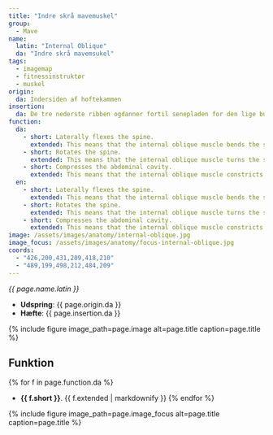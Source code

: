 ```yaml
---
title: "Indre skrå mavemuskel"
group:
  - Mave
name:
  latin: "Internal Oblique"
  da: "Indre skrå mavemsukel"
tags:
  - imagemap
  - fitnessinstruktør
  - muskel
origin: 
  da: Indersiden af hoftekammen
insertion: 
  da: De tre nederste ribben ogdanner fortil senepladen for den lige bugmuskel sammen med den ydre skrå og den tværgående og mødes med den modsatte sides muskel i den hvide linie.
function:
  da:
    - short: Laterally flexes the spine.
      extended: This means that the internal oblique muscle bends the spine to the side (i.e. it moves the ribcage downward to the side towards the pelvis).
    - short: Rotates the spine.
      extended: This means that the internal oblique muscle turns the spine to the side (i.e. it twists the torso).
    - short: Compresses the abdominal cavity.
      extended: This means that the internal oblique muscle constricts the organs of the abdominal cavity and can increase intra-abdominal pressure (i.e. such as during a valsalva maneuver).
  en:
    - short: Laterally flexes the spine.
      extended: This means that the internal oblique muscle bends the spine to the side (i.e. it moves the ribcage downward to the side towards the pelvis).
    - short: Rotates the spine.
      extended: This means that the internal oblique muscle turns the spine to the side (i.e. it twists the torso).
    - short: Compresses the abdominal cavity.
      extended: This means that the internal oblique muscle constricts the organs of the abdominal cavity and can increase intra-abdominal pressure (i.e. such as during a valsalva maneuver).
image: /assets/images/anatomy/internal-oblique.jpg
image_focus: /assets/images/anatomy/focus-internal-oblique.jpg
coords:
  - "426,200,431,209,418,210"
  - "489,199,498,212,484,209"
---
```


_{{ page.name.latin }}_

- **Udspring**: {{ page.origin.da }}
- **Hæfte**: {{ page.insertion.da }}

{% include figure image_path=page.image alt=page.title caption=page.title %}

## Funktion

{% for f in page.function.da %}
- **{{ f.short }}**.
  {{ f.extended | markdownify }}
{% endfor %}

{% include figure image_path=page.image_focus alt=page.title caption=page.title %}
